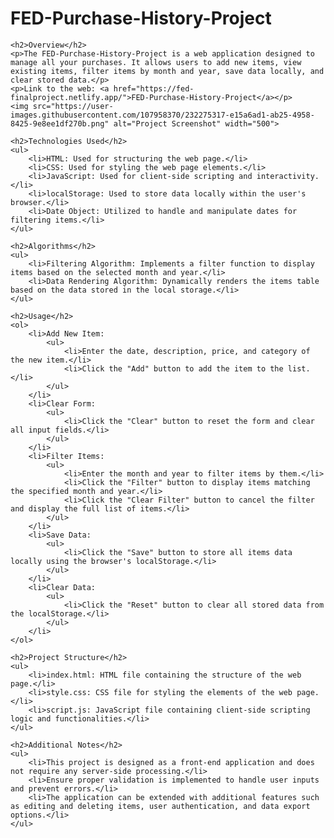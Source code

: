 <!DOCTYPE html>
<html lang="en">
<head>
    <meta charset="UTF-8">
    <meta name="viewport" content="width=device-width, initial-scale=1.0">
</head>
<body>
    <h1>FED-Purchase-History-Project</h1>
    
    <h2>Overview</h2>
    <p>The FED-Purchase-History-Project is a web application designed to manage all your purchases. It allows users to add new items, view existing items, filter items by month and year, save data locally, and clear stored data.</p>
    <p>Link to the web: <a href="https://fed-finalproject.netlify.app/">FED-Purchase-History-Project</a></p>
    <img src="https://user-images.githubusercontent.com/107958370/232275317-e15a6ad1-ab25-4958-8425-9e8ee1df270b.png" alt="Project Screenshot" width="500">
    
	<h2>Technologies Used</h2>
    <ul>
        <li>HTML: Used for structuring the web page.</li>
        <li>CSS: Used for styling the web page elements.</li>
        <li>JavaScript: Used for client-side scripting and interactivity.</li>
        <li>localStorage: Used to store data locally within the user's browser.</li>
        <li>Date Object: Utilized to handle and manipulate dates for filtering items.</li>
    </ul>

    <h2>Algorithms</h2>
    <ul>
        <li>Filtering Algorithm: Implements a filter function to display items based on the selected month and year.</li>
        <li>Data Rendering Algorithm: Dynamically renders the items table based on the data stored in the local storage.</li>
    </ul>

    <h2>Usage</h2>
    <ol>
        <li>Add New Item:
            <ul>
                <li>Enter the date, description, price, and category of the new item.</li>
                <li>Click the "Add" button to add the item to the list.</li>
            </ul>
        </li>
        <li>Clear Form:
            <ul>
                <li>Click the "Clear" button to reset the form and clear all input fields.</li>
            </ul>
        </li>
        <li>Filter Items:
            <ul>
                <li>Enter the month and year to filter items by them.</li>
                <li>Click the "Filter" button to display items matching the specified month and year.</li>
                <li>Click the "Clear Filter" button to cancel the filter and display the full list of items.</li>
            </ul>
        </li>
        <li>Save Data:
            <ul>
                <li>Click the "Save" button to store all items data locally using the browser's localStorage.</li>
            </ul>
        </li>
        <li>Clear Data:
            <ul>
                <li>Click the "Reset" button to clear all stored data from the localStorage.</li>
            </ul>
        </li>
    </ol>

    <h2>Project Structure</h2>
    <ul>
        <li>index.html: HTML file containing the structure of the web page.</li>
        <li>style.css: CSS file for styling the elements of the web page.</li>
        <li>script.js: JavaScript file containing client-side scripting logic and functionalities.</li>
    </ul>

    <h2>Additional Notes</h2>
    <ul>
        <li>This project is designed as a front-end application and does not require any server-side processing.</li>
        <li>Ensure proper validation is implemented to handle user inputs and prevent errors.</li>
        <li>The application can be extended with additional features such as editing and deleting items, user authentication, and data export options.</li>
    </ul>
</body>
</html>